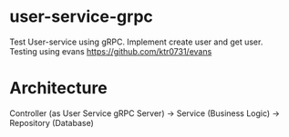 # user-service-grpc
Test User-service using gRPC. Implement create user and get user.  
Testing using evans https://github.com/ktr0731/evans

# Architecture
Controller (as User Service gRPC Server) -> Service (Business Logic) -> Repository (Database)
